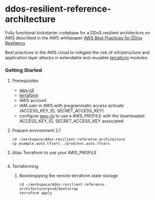 # ddos-resilient-reference-architecture

Fully functional kickstarter codebase for a DDoS resilient architecture
on AWS described in the AWS whitepaper [AWS Best Practices for DDos Resiliency](https://d0.awsstatic.com/whitepapers/Security/DDoS_White_Paper.pdf)

Best practices in the AWS cloud to mitigate the risk of infrastructure and application layer
attacks in extendable and reusable [terraform](https://www.terraform.io/) modules.



### Getting Started


1. Prerequisites
    * [aws-cli](https://aws.amazon.com/cli/) 
    * [terraform](https://www.terraform.io/)
    * AWS account
    * IAM user in AWS with programmatic access activate (ACCESS_KEY_ID, SECRET_ACCESS_KEY)
    * configure [aws-cli](https://aws.amazon.com/cli/) to use a AWS_PROFILE with the downloaded ACCESS_KEY_ID, SECRET_ACCESS_KEY associated 
2. Prepare environment
    2.1
    ```shell script
    cd ~/workspace/ddos-resilient-reference-architecture
    cp example.auto.tfvars ./prod/env.auto.tfvars
    ```
3. Alias Terraform to use your AWS_PROFILE
    ```shell script
    
    ``` 

4. Terraforming
    
    1. Bootstrapping the remote terraform state storage
        ```shell script
        cd ~/workspace/ddos-resilient-reference-architecture/prod/bootstrap
        terraform apply
        ```  
        
    